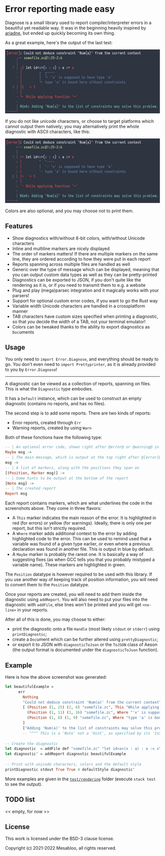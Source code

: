 # Error reporting made easy

Diagnose is a small library used to report compiler/interpreter errors in a beautiful yet readable way.
It was in the beginning heavily inspired by [ariadne](https://github.com/zesterer/ariadne), but ended up quickly becoming its own thing.

As a great example, here's the output of the last test:

![first example](./assets/real-world-example-unicode.png)

If you do not like unicode characters, or choose to target platforms which cannot output them natively;
you may alternatively print the whole diagnostic with ASCII characters, like this:

![second example](./assets/real-world-example-ascii.png)

Colors are also optional, and you may choose not to print them.

## Features

- Show diagnostics with/without 8-bit colors, with/without Unicode characters
- Inline and multiline markers are nicely displayed
- The order of markers matters!
  If there are multiple markers on the same line, they are ordered according to how they were put in each report
- Reports spanning across multiple files are handled as well
- Generic over the type of message which can be displayed, meaning that you can output custom data types as well as they can be pretty-printed
- Diagnostics can be exported to JSON, if you don't quite like the rendering as it is, or if you need to transmit them to e.g. a website
- Plug and play (mega)parsec integration and it magically works with your parsers!
- Support for optional custom error codes, if you want to go the Rust way
- Variable width Unicode characters are handled in a crossplatform manner
- TAB characters have custom sizes specified when printing a diagnostic, so that *you* decide the width of a TAB, not your terminal emulator!
- Colors can be tweaked thanks to the ability to export diagnostics as `Doc`uments

## Usage

You only need to `import Error.Diagnose`, and everything should be ready to go.
You don't even need to `import Prettyprinter`, as it is already provided to you by `Error.Diagnose`!

--------

A diagnostic can be viewed as a collection of reports, spanning on files.
This is what the `Diagnostic` type embodies.

It has a `Default` instance, which can be used to construct an empty diagnostic (contains no reports, and has no files).

The second step is to add some reports.
There are two kinds of reports:
- Error reports, created through `Err`
- Warning reports, created by using `Warn`

Both of these fonctions have the following type:
```haskell
-- | An optional error code, shown right after @error@ or @warning@ in the square brackets
Maybe msg ->
-- | The main message, which is output at the top right after @[error]@ or @[warning]@
msg ->
-- | A list of markers, along with the positions they span on
[(Position, Marker msg)] ->
-- | Some hints to be output at the bottom of the report
[Note msg] ->
-- | The created report
Report msg
```

Each report contains markers, which are what underlines the code in the screenshots above.
They come in three flavors:
- A `This` marker indicates the main reason of the error.
  It is highlighted in red (for errors) or yellow (for warnings).
  Ideally, there is only one per report, but this isn't strictly required.
- A `Where` marker adds additional context to the error by adding highlighted code to the error.
  This can be used to remind used that a variable was found of a given type earlier, or even where a previous declaration was found in another file.
  This is output in blue by default.
- A `Maybe` marker is probably the rarest one.
  It is basically a way of suggesting fixes (as when GCC tells you that you probably mistyped a variable name).
  These markers are highlighted in green.

The `Position` datatype is however required to be used with this library.
If you use another way of keeping track of position information, you will need to convert them to the `Position` datatype.

Once your reports are created, you will need to add them inside the diagnostic using `addReport`.
You will also need to put your files into the diagnostic with `addFile`, else lines won't be printed and you will get `<no-line>` in your reports.

After all of this is done, you may choose to either:
- print the diagnostic onto a file `Handle` (most likely `stdout` or `stderr`) using `printDiagnostic`;
- create a `Doc`ument which can be further altered using `prettyDiagnostic`;
- or export it to JSON with `diagnosticToJson` or the `ToJSON` class of Aeson (the output format is documented under the `diagnosticToJson` function).

## Example

Here is how the above screenshot was generated:
```haskell
let beautifulExample =
      err
        Nothing
        "Could not deduce constraint 'Num(a)' from the current context"
        [ (Position (1, 25) (2, 6) "somefile.zc", This "While applying function '+'"),
          (Position (1, 11) (1, 16) "somefile.zc", Where "'x' is supposed to have type 'a'"),
          (Position (1, 8) (1, 9) "somefile.zc", Where "type 'a' is bound here without constraints")
        ]
        ["Adding 'Num(a)' to the list of constraints may solve this problem."]
        -- ^^^^ This is a 'Note' not a 'Hint', as specified by its 'IsString' instance

-- Create the diagnostic
let diagnostic  = addFile def "somefile.zc" "let id<a>(x : a) : a := x\n  + 1"
let diagnostic' = addReport diagnostic beautifulExample

-- Print with unicode characters, colors and the default style
printDiagnostic stdout True True 4 defaultStyle diagnostic'
```

More examples are given in the [`test/rendering`](./test/rendering) folder (execute `stack test` to see the output).

## TODO list

<< empty, for now >>

## License

This work is licensed under the BSD-3 clause license.

Copyright (c) 2021-2022 Mesabloo, all rights reserved.
